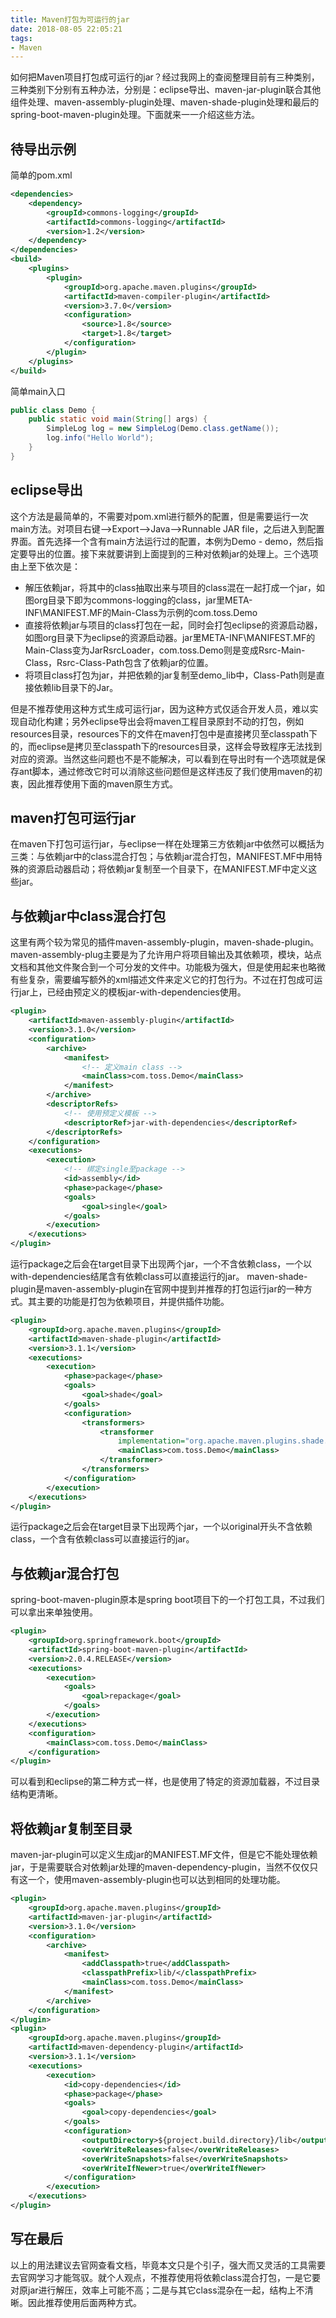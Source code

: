 ```yaml
---
title: Maven打包为可运行的jar
date: 2018-08-05 22:05:21
tags:
- Maven
---
```

如何把Maven项目打包成可运行的jar？经过我网上的查阅整理目前有三种类别，三种类别下分别有五种办法，分别是：eclipse导出、maven-jar-plugin联合其他组件处理、maven-assembly-plugin处理、maven-shade-plugin处理和最后的spring-boot-maven-plugin处理。下面就来一一介绍这些方法。
<!-- more -->
## 待导出示例

简单的pom.xml

```xml
<dependencies>
    <dependency>
        <groupId>commons-logging</groupId>
        <artifactId>commons-logging</artifactId>
        <version>1.2</version>
    </dependency>
</dependencies>
<build>
    <plugins>
        <plugin>
            <groupId>org.apache.maven.plugins</groupId>
            <artifactId>maven-compiler-plugin</artifactId>
            <version>3.7.0</version>
            <configuration>
                <source>1.8</source>
                <target>1.8</target>
            </configuration>
        </plugin>
    </plugins>
</build>
```

简单main入口

```java
public class Demo {
    public static void main(String[] args) {
        SimpleLog log = new SimpleLog(Demo.class.getName());
        log.info("Hello World");
    }
}
```

## eclipse导出

这个方法是最简单的，不需要对pom.xml进行额外的配置，但是需要运行一次main方法。对项目右键-->Export-->Java-->Runnable JAR file，之后进入到配置界面。首先选择一个含有main方法运行过的配置，本例为Demo - demo，然后指定要导出的位置。接下来就要讲到上面提到的三种对依赖jar的处理上。三个选项由上至下依次是：

- 解压依赖jar，将其中的class抽取出来与项目的class混在一起打成一个jar，如图org目录下即为commons-logging的class，jar里META-INF\MANIFEST.MF的Main-Class为示例的com.toss.Demo
- 直接将依赖jar与项目的class打包在一起，同时会打包eclipse的资源启动器，如图org目录下为eclipse的资源启动器。jar里META-INF\MANIFEST.MF的Main-Class变为JarRsrcLoader，com.toss.Demo则是变成Rsrc-Main-Class，Rsrc-Class-Path包含了依赖jar的位置。
- 将项目class打包为jar，并把依赖的jar复制至demo_lib中，Class-Path则是直接依赖lib目录下的Jar。

但是不推荐使用这种方式生成可运行jar，因为这种方式仅适合开发人员，难以实现自动化构建；另外eclipse导出会将maven工程目录原封不动的打包，例如resources目录，resources下的文件在maven打包中是直接拷贝至classpath下的，而eclipse是拷贝至classpath下的resources目录，这样会导致程序无法找到对应的资源。当然这些问题也不是不能解决，可以看到在导出时有一个选项就是保存ant脚本，通过修改它时可以消除这些问题但是这样违反了我们使用maven的初衷，因此推荐使用下面的maven原生方式。

## maven打包可运行jar

在maven下打包可运行jar，与eclipse一样在处理第三方依赖jar中依然可以概括为三类：与依赖jar中的class混合打包；与依赖jar混合打包，MANIFEST.MF中用特殊的资源启动器启动；将依赖jar复制至一个目录下，在MANIFEST.MF中定义这些jar。

## 与依赖jar中class混合打包

这里有两个较为常见的插件maven-assembly-plugin，maven-shade-plugin。
maven-assembly-plug主要是为了允许用户将项目输出及其依赖项，模块，站点文档和其他文件聚合到一个可分发的文件中。功能极为强大，但是使用起来也略微有些复杂，需要编写额外的xml描述文件来定义它的打包行为。不过在打包成可运行jar上，已经由预定义的模板jar-with-dependencies使用。

```xml
<plugin>
    <artifactId>maven-assembly-plugin</artifactId>
    <version>3.1.0</version>
    <configuration>
        <archive>
            <manifest>
                <!-- 定义main class -->
                <mainClass>com.toss.Demo</mainClass>
            </manifest>
        </archive>
        <descriptorRefs>
            <!-- 使用预定义模板 -->
            <descriptorRef>jar-with-dependencies</descriptorRef>
        </descriptorRefs>
    </configuration>
    <executions>
        <execution>
            <!-- 绑定single至package -->
            <id>assembly</id>
            <phase>package</phase>
            <goals>
                <goal>single</goal>
            </goals>
        </execution>
    </executions>
</plugin>
```

运行package之后会在target目录下出现两个jar，一个不含依赖class，一个以with-dependencies结尾含有依赖class可以直接运行的jar。
maven-shade-plugin是maven-assembly-plugin在官网中提到并推荐的打包运行jar的一种方式。其主要的功能是打包为依赖项目，并提供插件功能。

```xml
<plugin>
    <groupId>org.apache.maven.plugins</groupId>
    <artifactId>maven-shade-plugin</artifactId>
    <version>3.1.1</version>
    <executions>
        <execution>
            <phase>package</phase>
            <goals>
                <goal>shade</goal>
            </goals>
            <configuration>
                <transformers>
                    <transformer
                        implementation="org.apache.maven.plugins.shade.resource.ManifestResourceTransformer">
                        <mainClass>com.toss.Demo</mainClass>
                    </transformer>
                </transformers>
            </configuration>
        </execution>
    </executions>
</plugin>
```

运行package之后会在target目录下出现两个jar，一个以original开头不含依赖class，一个含有依赖class可以直接运行的jar。

## 与依赖jar混合打包

spring-boot-maven-plugin原本是spring boot项目下的一个打包工具，不过我们可以拿出来单独使用。

```xml
<plugin>
    <groupId>org.springframework.boot</groupId>
    <artifactId>spring-boot-maven-plugin</artifactId>
    <version>2.0.4.RELEASE</version>
    <executions>
        <execution>
            <goals>
                <goal>repackage</goal>
            </goals>
        </execution>
    </executions>
    <configuration>
        <mainClass>com.toss.Demo</mainClass>
    </configuration>
</plugin>
```

可以看到和eclipse的第二种方式一样，也是使用了特定的资源加载器，不过目录结构更清晰。

## 将依赖jar复制至目录

maven-jar-plugin可以定义生成jar的MANIFEST.MF文件，但是它不能处理依赖jar，于是需要联合对依赖jar处理的maven-dependency-plugin，当然不仅仅只有这一个，使用maven-assembly-plugin也可以达到相同的处理功能。

```xml
<plugin>
    <groupId>org.apache.maven.plugins</groupId>
    <artifactId>maven-jar-plugin</artifactId>
    <version>3.1.0</version>
    <configuration>
        <archive>
            <manifest>
                <addClasspath>true</addClasspath>
                <classpathPrefix>lib/</classpathPrefix>
                <mainClass>com.toss.Demo</mainClass>
            </manifest>
        </archive>
    </configuration>
</plugin>
<plugin>
    <groupId>org.apache.maven.plugins</groupId>
    <artifactId>maven-dependency-plugin</artifactId>
    <version>3.1.1</version>
    <executions>
        <execution>
            <id>copy-dependencies</id>
            <phase>package</phase>
            <goals>
                <goal>copy-dependencies</goal>
            </goals>
            <configuration>
                <outputDirectory>${project.build.directory}/lib</outputDirectory>
                <overWriteReleases>false</overWriteReleases>
                <overWriteSnapshots>false</overWriteSnapshots>
                <overWriteIfNewer>true</overWriteIfNewer>
            </configuration>
        </execution>
    </executions>
</plugin>
```

## 写在最后

以上的用法建议去官网查看文档，毕竟本文只是个引子，强大而又灵活的工具需要去官网学习才能驾驭。就个人观点，不推荐使用将依赖class混合打包，一是它要对原jar进行解压，效率上可能不高；二是与其它class混杂在一起，结构上不清晰。因此推荐使用后面两种方式。
